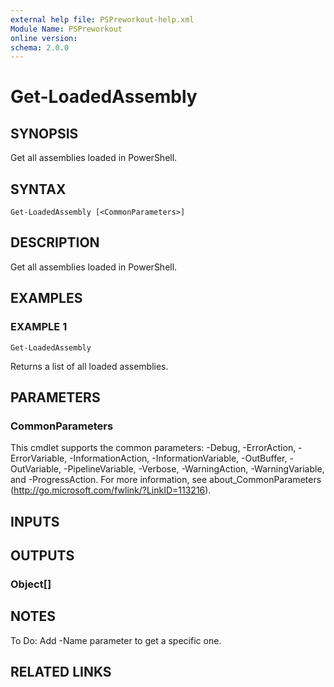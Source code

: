```yaml
---
external help file: PSPreworkout-help.xml
Module Name: PSPreworkout
online version:
schema: 2.0.0
---
```


# Get-LoadedAssembly

## SYNOPSIS

Get all assemblies loaded in PowerShell.

## SYNTAX

```
Get-LoadedAssembly [<CommonParameters>]
```

## DESCRIPTION

Get all assemblies loaded in PowerShell.

## EXAMPLES

### EXAMPLE 1

```
Get-LoadedAssembly
```

Returns a list of all loaded assemblies.

## PARAMETERS

### CommonParameters

This cmdlet supports the common parameters: -Debug, -ErrorAction, -ErrorVariable, -InformationAction, -InformationVariable, -OutBuffer, -OutVariable, -PipelineVariable, -Verbose, -WarningAction, -WarningVariable, and -ProgressAction.
For more information, see about_CommonParameters (http://go.microsoft.com/fwlink/?LinkID=113216).

## INPUTS

## OUTPUTS

### Object[]

## NOTES

To Do: Add -Name parameter to get a specific one.

## RELATED LINKS
